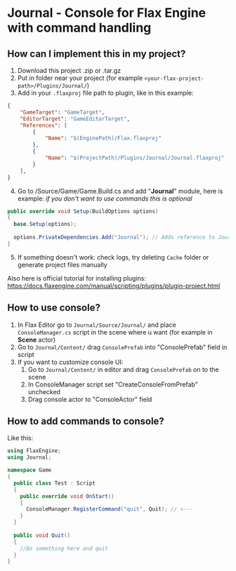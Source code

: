 # Journal - Console for Flax Engine with command handling

## How can I implement this in my project?
1. Download this project .zip or .tar.gz
2. Put in folder near your project (for example `<your-flax-project-path>/Plugins/Journal/`)
3. Add in your `.flaxproj` file path to plugin, like in this example:
```json
{
	"GameTarget": "GameTarget",
	"EditorTarget": "GameEditorTarget",
	"References": [
		{
			"Name": "$(EnginePath)/Flax.flaxproj"
		},
		{
			"Name": "$(ProjectPath)/Plugins/Journal/Journal.flaxproj"
		}
	],
}
```
4. Go to <your-flax-project-path>/Source/Game/Game.Build.cs and add "**Journal**" module, here is example: *if you don't want to use commands this is optional*
```cs
public override void Setup(BuildOptions options)
{
  base.Setup(options);
  
  options.PrivateDependencies.Add("Journal"); // Adds reference to Journal types
}
```
5. If something doesn't work: check logs, try deleting `Cache` folder or generate project files manually
  
Also here is official tutorial for installing plugins: https://docs.flaxengine.com/manual/scripting/plugins/plugin-project.html
  
## How to use console?
1. In Flax Editor go to `Journal/Source/Journal/` and place `ConsoleManager.cs` script in the scene where u want (for example in **Scene** actor)
2. Go to `Journal/Content/` drag `ConsolePrefab` into "ConsolePrefab" field in script
3. If you want to customize console UI:
   1. Go to `Journal/Content/` in editor and drag `ConsolePrefab` on to the scene
   2. In ConsoleManager script set "CreateConsoleFromPrefab" unchecked
   3. Drag console actor to "ConsoleActor" field
  
## How to add commands to console?
Like this:
```cs
using FlaxEngine;
using Journal;

namespace Game
{
  public class Test : Script 
  {
    public override void OnStart() 
    {
      ConsoleManager.RegisterCommand("quit", Quit); // <---
    }
  }
  
  public void Quit()
  {
    //Do something here and quit
  }
}
```
